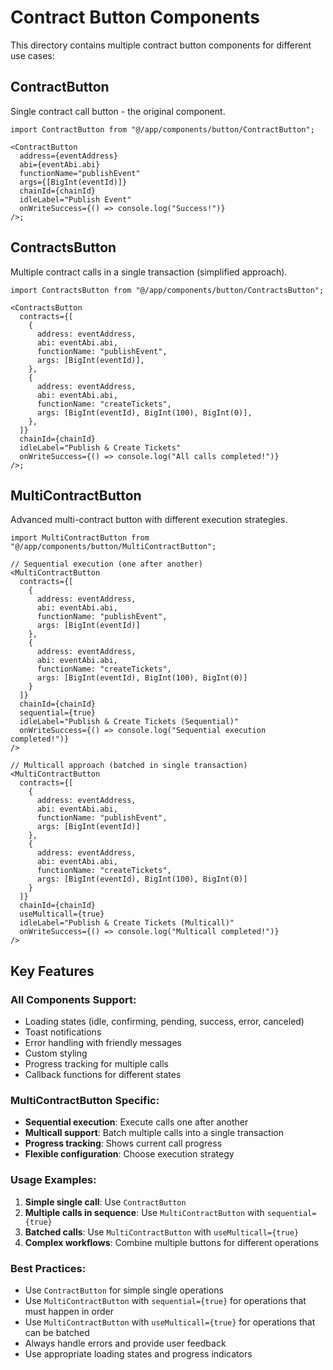 # Contract Button Components

This directory contains multiple contract button components for different use cases:

## ContractButton

Single contract call button - the original component.

```tsx
import ContractButton from "@/app/components/button/ContractButton";

<ContractButton
  address={eventAddress}
  abi={eventAbi.abi}
  functionName="publishEvent"
  args={[BigInt(eventId)]}
  chainId={chainId}
  idleLabel="Publish Event"
  onWriteSuccess={() => console.log("Success!")}
/>;
```

## ContractsButton

Multiple contract calls in a single transaction (simplified approach).

```tsx
import ContractsButton from "@/app/components/button/ContractsButton";

<ContractsButton
  contracts={[
    {
      address: eventAddress,
      abi: eventAbi.abi,
      functionName: "publishEvent",
      args: [BigInt(eventId)],
    },
    {
      address: eventAddress,
      abi: eventAbi.abi,
      functionName: "createTickets",
      args: [BigInt(eventId), BigInt(100), BigInt(0)],
    },
  ]}
  chainId={chainId}
  idleLabel="Publish & Create Tickets"
  onWriteSuccess={() => console.log("All calls completed!")}
/>;
```

## MultiContractButton

Advanced multi-contract button with different execution strategies.

```tsx
import MultiContractButton from "@/app/components/button/MultiContractButton";

// Sequential execution (one after another)
<MultiContractButton
  contracts={[
    {
      address: eventAddress,
      abi: eventAbi.abi,
      functionName: "publishEvent",
      args: [BigInt(eventId)]
    },
    {
      address: eventAddress,
      abi: eventAbi.abi,
      functionName: "createTickets",
      args: [BigInt(eventId), BigInt(100), BigInt(0)]
    }
  ]}
  chainId={chainId}
  sequential={true}
  idleLabel="Publish & Create Tickets (Sequential)"
  onWriteSuccess={() => console.log("Sequential execution completed!")}
/>

// Multicall approach (batched in single transaction)
<MultiContractButton
  contracts={[
    {
      address: eventAddress,
      abi: eventAbi.abi,
      functionName: "publishEvent",
      args: [BigInt(eventId)]
    },
    {
      address: eventAddress,
      abi: eventAbi.abi,
      functionName: "createTickets",
      args: [BigInt(eventId), BigInt(100), BigInt(0)]
    }
  ]}
  chainId={chainId}
  useMulticall={true}
  idleLabel="Publish & Create Tickets (Multicall)"
  onWriteSuccess={() => console.log("Multicall completed!")}
/>
```

## Key Features

### All Components Support:

- Loading states (idle, confirming, pending, success, error, canceled)
- Toast notifications
- Error handling with friendly messages
- Custom styling
- Progress tracking for multiple calls
- Callback functions for different states

### MultiContractButton Specific:

- **Sequential execution**: Execute calls one after another
- **Multicall support**: Batch multiple calls into a single transaction
- **Progress tracking**: Shows current call progress
- **Flexible configuration**: Choose execution strategy

### Usage Examples:

1. **Simple single call**: Use `ContractButton`
2. **Multiple calls in sequence**: Use `MultiContractButton` with `sequential={true}`
3. **Batched calls**: Use `MultiContractButton` with `useMulticall={true}`
4. **Complex workflows**: Combine multiple buttons for different operations

### Best Practices:

- Use `ContractButton` for simple single operations
- Use `MultiContractButton` with `sequential={true}` for operations that must happen in order
- Use `MultiContractButton` with `useMulticall={true}` for operations that can be batched
- Always handle errors and provide user feedback
- Use appropriate loading states and progress indicators
